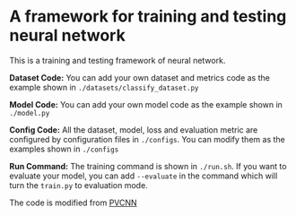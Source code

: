 # A framework for training and testing neural network
This is a training and testing framework of neural network. 

**Dataset Code:** You can add your own dataset and metrics code as the example shown in `./datasets/classify_dataset.py`

**Model Code:** You can add your own model code as the example shown in `./model.py`

**Config Code:** All the dataset, model, loss and evaluation metric are configured by configuration files in `./configs`. You can modify them as the examples shown in `./configs`

**Run Command:** The training command is shown in `./run.sh`. If you want to evaluate your model, you can add `--evaluate` in the command which will turn the `train.py` to evaluation mode.

The code is modified from [PVCNN](https://github.com/mit-han-lab/pvcnn)
